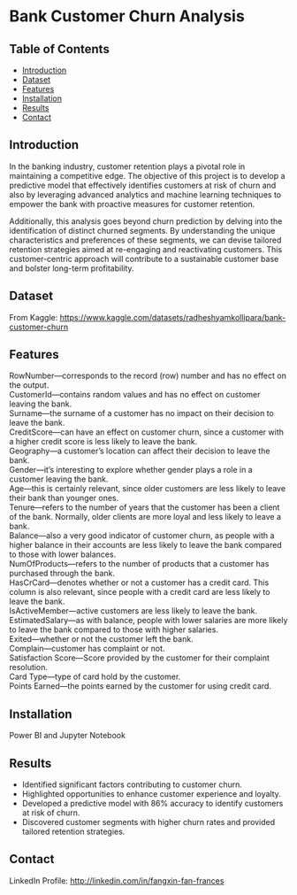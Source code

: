 # Bank Customer Churn Analysis

## Table of Contents

- [Introduction](#introduction)
- [Dataset](#dataset)
- [Features](#features)
- [Installation](#installation)
- [Results](#results)
- [Contact](#contact)

## Introduction
In the banking industry, customer retention plays a pivotal role in maintaining a competitive edge. The objective of this project is to develop a predictive model that effectively identifies customers at risk of churn and also by leveraging advanced analytics and machine learning techniques to empower the bank with proactive measures for customer retention.

Additionally, this analysis goes beyond churn prediction by delving into the identification of distinct churned segments. By understanding the unique characteristics and preferences of these segments, we can devise tailored retention strategies aimed at re-engaging and reactivating customers. This customer-centric approach will contribute to a sustainable customer base and bolster long-term profitability.

## Dataset
From Kaggle: https://www.kaggle.com/datasets/radheshyamkollipara/bank-customer-churn

## Features
RowNumber—corresponds to the record (row) number and has no effect on the output. <br>
CustomerId—contains random values and has no effect on customer leaving the bank.<br>
Surname—the surname of a customer has no impact on their decision to leave the bank.<br>
CreditScore—can have an effect on customer churn, since a customer with a higher credit score is less likely to leave the bank.<br>
Geography—a customer’s location can affect their decision to leave the bank.<br>
Gender—it’s interesting to explore whether gender plays a role in a customer leaving the bank.<br>
Age—this is certainly relevant, since older customers are less likely to leave their bank than younger ones.<br>
Tenure—refers to the number of years that the customer has been a client of the bank. Normally, older clients are more loyal and less likely to leave a bank.<br>
Balance—also a very good indicator of customer churn, as people with a higher balance in their accounts are less likely to leave the bank compared to those with lower balances.<br>
NumOfProducts—refers to the number of products that a customer has purchased through the bank.<br>
HasCrCard—denotes whether or not a customer has a credit card. This column is also relevant, since people with a credit card are less likely to leave the bank.<br>
IsActiveMember—active customers are less likely to leave the bank.<br>
EstimatedSalary—as with balance, people with lower salaries are more likely to leave the bank compared to those with higher salaries.<br>
Exited—whether or not the customer left the bank.<br>
Complain—customer has complaint or not.<br>
Satisfaction Score—Score provided by the customer for their complaint resolution.<br>
Card Type—type of card hold by the customer.<br>
Points Earned—the points earned by the customer for using credit card.<br>

## Installation
Power BI and Jupyter Notebook

## Results

- Identified significant factors contributing to customer churn.
- Highlighted opportunities to enhance customer experience and loyalty.
- Developed a predictive model with 86% accuracy to identify customers at risk of churn.
- Discovered customer segments with higher churn rates and provided tailored retention strategies.

## Contact

LinkedIn Profile: http://linkedin.com/in/fangxin-fan-frances
